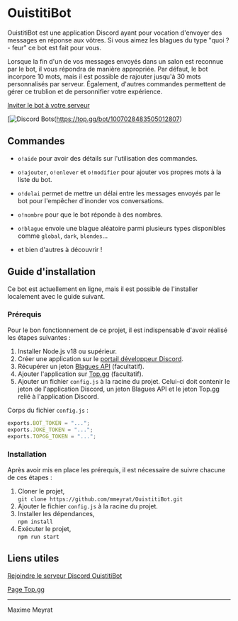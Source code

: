# OuistitiBot

OuistitiBot est une application Discord ayant pour vocation d'envoyer des messages en réponse aux vôtres. Si vous aimez les blagues du type "quoi ? - feur" ce bot est fait pour vous.  
  
Lorsque la fin d'un de vos messages envoyés dans un salon est reconnue par le bot, il vous répondra de manière appropriée. Par défaut, le bot incorpore 10 mots, mais il est possible de rajouter jusqu'à 30 mots personnalisés par serveur. Également, d'autres commandes permettent de gérer ce trublion et de personnifier votre expérience.  
  
[Inviter le bot à votre serveur](https://discord.com/api/oauth2/authorize?client_id=1007028483505012807&permissions=534723951680&scope=bot)  
  
[![Discord Bots](https://top.gg/api/widget/servers/1007028483505012807.svg)(https://top.gg/bot/1007028483505012807)  
  

## Commandes

- `o!aide` pour avoir des détails sur l'utilisation des commandes.

- `o!ajouter`, `o!enlever` et `o!modifier` pour ajouter vos propres mots à la liste du bot.

- `o!delai` permet de mettre un délai entre les messages envoyés par le bot pour l'empêcher d'inonder vos conversations.

- `o!nombre` pour que le bot réponde à des nombres. 

- `o!blague` envoie une blague aléatoire parmi plusieurs types disponibles comme `global`, `dark`, `blondes`... 

- et bien d'autres à découvrir !


## Guide d'installation

Ce bot est actuellement en ligne, mais il est possible de l'installer localement avec le guide suivant.  


### Prérequis

Pour le bon fonctionnement de ce projet, il est indispensable d'avoir réalisé les étapes suivantes :

1. Installer Node.js v18 ou supérieur.
2. Créer une application sur le [portail développeur Discord](https://discord.com/developers/).
3. Récupérer un jeton [Blagues API](https://www.blagues-api.fr/) (facultatif).
4. Ajouter l'application sur [Top.gg](https://top.gg/) (facultatif).
5. Ajouter un fichier `config.js` à la racine du projet. Celui-ci doit contenir le jeton de l'application Discord, un jeton Blagues API et le jeton Top.gg relié à l'application Discord.  
  
Corps du fichier `config.js` :
```js
exports.BOT_TOKEN = "...";
exports.JOKE_TOKEN = "...";
exports.TOPGG_TOKEN = "...";
```

### Installation

Après avoir mis en place les prérequis, il est nécessaire de suivre chacune de ces étapes :

1. Cloner le projet,  
```git clone https://github.com/mmeyrat/OuistitiBot.git```
2. Ajouter le fichier `config.js` à la racine du projet.
3. Installer les dépendances,  
```npm install```
4. Exécuter le projet,  
```npm run start```


## Liens utiles

[Rejoindre le serveur Discord OuistitiBot](https://discord.gg/3DbtncXpjC)

[Page Top.gg](https://top.gg/bot/1007028483505012807)

----

Maxime Meyrat